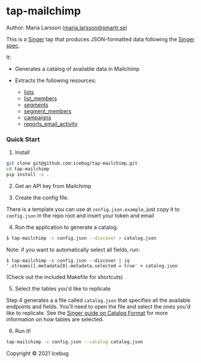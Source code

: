 # tap-mailchimp

Author: Maria Larsson (maria.larsson@smartr.se)

This is a [Singer](http://singer.io) tap that produces JSON-formatted data following the [Singer spec](https://github.com/singer-io/getting-started/blob/master/SPEC.md).

It:
- Generates a catalog of available data in Mailchimp
- Extracts the following resources:

  - [lists](https://mailchimp.com/developer/marketing/api/lists/get-lists-info/)
  - [list_members](https://mailchimp.com/developer/marketing/api/list-members/list-members-info/)
  - [segments](https://mailchimp.com/developer/marketing/api/list-segments/list-segments/)
  - [segment_members](https://mailchimp.com/developer/marketing/api/list-segment-members/list-members-in-segment/)
  - [campaigns](https://mailchimp.com/developer/marketing/api/campaigns/list-campaigns/)
  - [reports_email_activity](https://mailchimp.com/developer/marketing/api/email-activity-reports/list-email-activity/)


### Quick Start

1. Install

```bash
git clone git@github.com:icebug/tap-mailchimp.git
cd tap-mailchimp
pip install -e .
```

2. Get an API key from Mailchimp
<!---
TODO: include a helpful URL
--->


3. Create the config file.

There is a template you can use at `config.json.example`, just copy it to `config.json` in the repo root and insert your token and email

4. Run the application to generate a catalog.

```bash
$ tap-mailchimp -c config.json --discover > catalog.json
```

Note: if you want to automatically select all fields, run:
```
$ tap-mailchimp -c config.json --discover | jq '.streams[].metadata[0].metadata.selected = true' > catalog.json
```
(Check out the included Makefile for shortcuts)

5. Select the tables you'd like to replicate

Step 4 generates a a file called `catalog.json` that specifies all the available endpoints and fields. You'll need to open the file and select the ones you'd like to replicate. See the [Singer guide on Catalog Format](https://github.com/singer-io/getting-started/blob/c3de2a10e10164689ddd6f24fee7289184682c1f/BEST_PRACTICES.md#catalog-format) for more information on how tables are selected.

6. Run it!

```bash
tap-mailchimp -c config.json --catalog catalog.json
```

Copyright &copy; 2021 Icebug

